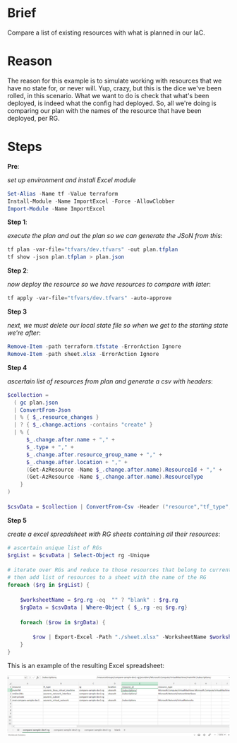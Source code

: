# Brief

Compare a list of existing resources with what is planned in our IaC.

# Reason

The reason for this example is to simulate working with resources that we have no state for, or never will.  Yup, crazy, but this is the dice we've been rolled, in this scenario.  What we want to do is check that what's been deployed, is indeed what the config had deployed.  So, all we're doing is comparing our plan with the names of the resource that have been deployed, per RG.

# Steps

**Pre**:

_set up environment and install Excel module_

```powershell
Set-Alias -Name tf -Value terraform
Install-Module -Name ImportExcel -Force -AllowClobber
Import-Module -Name ImportExcel
```

**Step 1**:

_execute the plan and out the plan so we can generate the JSoN from this_:

```powershell
tf plan -var-file="tfvars/dev.tfvars" -out plan.tfplan
tf show -json plan.tfplan > plan.json
```

**Step 2**:

_now deploy the resource so we have resources to compare with later_:

```powershell
tf apply -var-file="tfvars/dev.tfvars" -auto-approve
```

**Step 3**

_next, we must delete our local state file so when we get to the starting state we're after_:

```powershell
Remove-Item -path terraform.tfstate -ErrorAction Ignore
Remove-Item -path sheet.xlsx -ErrorAction Ignore
```

**Step 4**

_ascertain list of resources from plan and generate a csv with headers_:

```powershell
$collection = 
  ( gc plan.json 
  | ConvertFrom-Json 
  | % { $_.resource_changes } 
  | ? { $_.change.actions -contains "create" } 
  | % { 
      $_.change.after.name + "," + 
      $_.type + "," + 
      $_.change.after.resource_group_name + "," + 
      $_.change.after.location + "," + 
      (Get-AzResource -Name $_.change.after.name).ResourceId + "," + 
      (Get-AzResource -Name $_.change.after.name).ResourceType
    }
)

$csvData = $collection | ConvertFrom-Csv -Header ("resource","tf_type","rg","location", "resource_id", "resource_type")
```

**Step 5**

_create a excel spreadsheet with RG sheets containing all their resources_:

```powershell
# ascertain unique list of RGs
$rgList = $csvData | Select-Object rg -Unique

# iterate over RGs and reduce to those resources that belong to current RG 
# then add list of resources to a sheet with the name of the RG
foreach ($rg in $rgList) {

    $worksheetName = $rg.rg -eq  "" ? "blank" : $rg.rg
    $rgData = $csvData | Where-Object { $_.rg -eq $rg.rg} 

    foreach ($row in $rgData) {
      
        $row | Export-Excel -Path "./sheet.xlsx" -WorksheetName $worksheetName -Append
    }
}
```

This is an example of the resulting Excel spreadsheet:

![](img/2024-02-05-06-56-30.png)